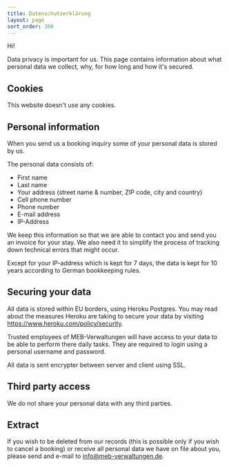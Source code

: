 ```yaml
---
title: Datenschutzerklärung
layout: page
sort_order: 300
---
```


Hi!

Data privacy is important for us. This page contains information about what personal data we 
collect, why, for how long and how it's secured.

## Cookies

This website doesn't use any cookies.

## Personal information

When you send us a booking inquiry some of your personal data is stored by us. 

The personal data consists of:

* First name
* Last name
* Your address (street name & number, ZIP code, city and country)
* Cell phone number
* Phone number
* E-mail address
* IP-Address

We keep this information so that we are able to contact you and send you an invoice for your 
stay. We also need it to simplify the process of tracking down technical errors that might occur.

Except for your IP-address which is kept for 7 days, the data is  kept for 10 years according to 
German bookkeeping rules.

## Securing your data

All data is stored within EU borders, using Heroku Postgres. You may read about the measures 
Heroku are taking to secure your data by visiting https://www.heroku.com/policy/security.

Trusted employees of MEB-Verwaltungen will have access to your data to be able to perform there 
daily tasks. They are required to login using a personal username and password.

All data is sent encrypter between server and client using SSL.

## Third party access

We do not share your personal data with any third parties.

## Extract

If you wish to be deleted from our records (this is possible only if you wish to cancel a booking) 
or receive all personal data we have on file about you, please send and e-mail to 
info@meb-verwaltungen.de.